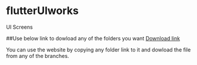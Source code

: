 # flutterUIworks
UI Screens

##Use below link to dowload any of the folders you want
[Download link](https://download-directory.github.io/)

You can use the website by copying any folder link to it and dowload the file from any of the branches.
